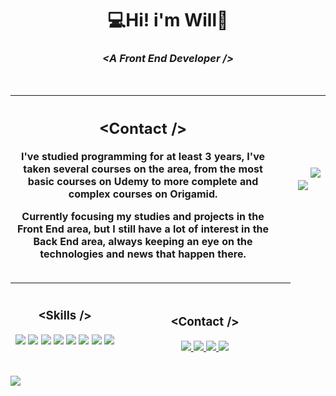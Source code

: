 # <h1 align="center">💻Hi! i'm Will👋</h1>

### <h3 align='center'><i>&lt;A Front End Developer /&gt;</i> </h3>

<br/>

| <h2 align="center"> &lt;Contact /&gt; </h2> <p>I've studied programming for at least 3 years, I've taken several courses on the area, from the most basic courses on Udemy to more complete and complex courses on Origamid.</p>Currently focusing my studies and projects in the Front End area, but I still have a lot of interest in the Back End area, always keeping an eye on the technologies and news that happen there. </p> | &nbsp;&nbsp;&nbsp;&nbsp;&nbsp;&nbsp;&nbsp;&nbsp;&nbsp;&nbsp; <a><img align="center" src="https://github-readme-stats.vercel.app/api?username=WilsonJunior1&show_icons=true&theme=tokyonight&hide_border" /></a> &nbsp; <a><img align="center" src="http://github-readme-streak-stats.herokuapp.com?user=WilsonJunior1&theme=tokyonight&date_format=M%20j%5B%2C%20Y%5D" /></a> &nbsp;&nbsp;&nbsp;&nbsp;&nbsp;&nbsp;&nbsp;&nbsp;&nbsp;&nbsp; | 
| ------- | -------|


| <p align="left"><h3>&lt;Skills /&gt;</h3><img src="https://img.shields.io/badge/HTML5-E34F26?style=for-the-badge&logo=html5&logoColor=white"/> <img src="https://img.shields.io/badge/CSS3-1572B6?style=for-the-badge&logo=css3&logoColor=white"/> <img src="https://img.shields.io/badge/Bootstrap-563D7C?style=for-the-badge&logo=bootstrap&logoColor=white"/> <img src="https://img.shields.io/badge/JavaScript-323330?style=for-the-badge&logo=javascript&logoColor=F7DF1E"/> <img src="https://img.shields.io/badge/React-20232A?style=for-the-badge&logo=react&logoColor=61DAFB"/> <img src="https://img.shields.io/badge/PHP-777BB4?style=for-the-badge&logo=php&logoColor=white"/> <img src="https://img.shields.io/badge/MySQL-00000F?style=for-the-badge&logo=mysql&logoColor=white"/> <img src="https://img.shields.io/badge/Sass-CC6699?style=for-the-badge&logo=sass&logoColor=white"/> </p> |&nbsp;&nbsp;&nbsp;&nbsp;&nbsp;&nbsp;&nbsp;&nbsp;&nbsp;&nbsp;&nbsp;&nbsp;&nbsp;&nbsp;&nbsp;&nbsp;&nbsp;&nbsp;&nbsp;&nbsp;&nbsp;&nbsp;&nbsp;&nbsp;&nbsp;&nbsp;&nbsp;&nbsp;&nbsp;&nbsp;&nbsp;&nbsp;&nbsp;&nbsp;&nbsp;&nbsp;&nbsp;&nbsp;&nbsp;&nbsp;&nbsp;&nbsp;&nbsp;&nbsp;&nbsp;&nbsp;&nbsp;&nbsp;&nbsp;&nbsp;&nbsp;&nbsp;&nbsp;&nbsp;&nbsp;&nbsp;&nbsp;&nbsp;&nbsp;&nbsp; <p> <h3>&lt;Contact /&gt;</h3> <a href="https://api.whatsapp.com/send?phone=5561995628227&text=Hello%20World!"> <img src="https://img.shields.io/badge/WhatsApp-25D366?style=for-the-badge&logo=whatsapp&logoColor=white"/> </a> <a href="https://www.instagram.com/_.hotwills._/"> <img src="https://img.shields.io/badge/Instagram-E4405F?style=for-the-badge&logo=instagram&logoColor=white"/> </a> <a href="https://www.linkedin.com/in/wilsonsousaj%C3%BAnior/"> <img src="https://img.shields.io/badge/LinkedIn-0077B5?style=for-the-badge&logo=linkedin&logoColor=white"/> </a> <a href="mailto:wstechjunior@gmail.com"> <img src="https://img.shields.io/badge/Gmail-D14836?style=for-the-badge&logo=gmail&logoColor=white"> </a> </p> |
| ------------ | ----------- |

<img align="center" src="https://activity-graph.herokuapp.com/graph?username=WilsonJunior1&theme=material-palenight">



